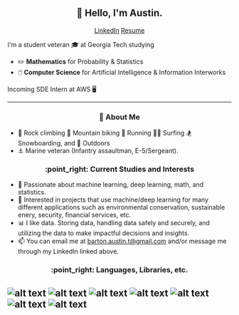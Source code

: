 <h2 align="center">👋 Hello, I'm Austin.</h2>
<p align="center">
  <a href="https://www.linkedin.com/in/austin-b-a525651a7">LinkedIn</a>
  <a href="https://github.com/abarton51/Barton_Austin_T_Resume/blob/main/Barton_Austin_T_Resume_0412.pdf">Resume</a>
</p>

I'm a student veteran 🎓 at Georgia Tech studying
- :pencil2: **Mathematics** for Probability & Statistics
- 🖱️ **Computer Science** for Artificial Intelligence & Information Interworks

Incoming SDE Intern at AWS 🖥️

-------
<h3 align="center">🍎 About Me</h3>

- 🐐 Rock climbing :mountain_bicyclist: Mountain biking :runner: Running 🏄‍♂️ Surfing :snowboarder: Snowboarding, and :sunrise_over_mountains: Outdoors
- ⚓ Marine veteran (Infantry assaultman, E-5/Sergeant).

<h3 align="center">:point_right: Current Studies and Interests</h3>

- 🌱 Passionate about machine learning, deep learning, math, and statistics.
- 🌳 Interested in projects that use machine/deep learning for many different applications such as environmental conservation, sustainable enery, security, financial services, etc.
- 📊 I like data. Storing data, handling data safely and securely, and utilizing the data to make impactful decisions and insights.
- 📫 You can email me at barton.austin.t@gmail.com and/or message me through my LinkedIn linked above.

<h3 align="center">:point_right: Languages, Libraries, etc.</h3>

![alt text](https://img.shields.io/badge/-Git-F05032.svg?&style=flat&logo=git&logoColor=white)
![alt text](https://img.shields.io/badge/-MySQL-4479A1.svg?&style=flat&logo=mysql&logoColor=white)
![alt text](https://img.shields.io/badge/-NumPy-013243.svg?&style=flat&logo=numpy&logoColor=white)
![alt text](https://img.shields.io/badge/-Pandas-150458.svg?&style=flat&logo=pandas&logoColor=white)
![alt text](https://img.shields.io/badge/-Python-3776AB.svg?&style=flat&logo=python&logoColor=white)
![alt text](https://img.shields.io/badge/-PyTorch-EE4C2C.svg?&style=flat&logo=pytorch&logoColor=white)
![alt text](https://img.shields.io/badge/-Scikit--learn-F7931E.svg?&style=flat&logo=scikit-learn&logoColor=white)
---
<!---
AustinTeddyCodes/AustinTeddyCodes is a ✨ special ✨ repository because its `README.md` (this file) appears on your GitHub profile.
You can click the Preview link to take a look at your changes.
--->
